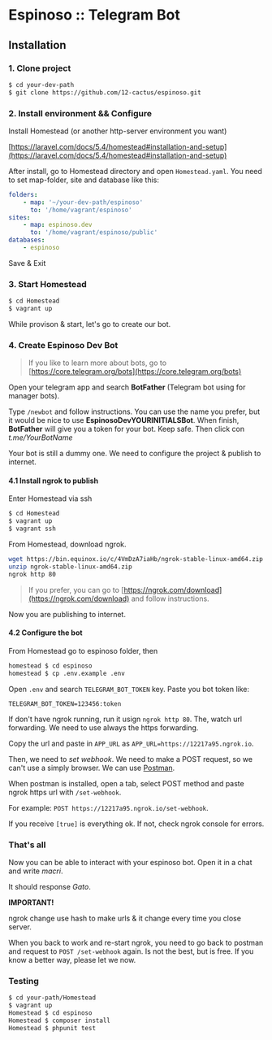 # Espinoso :: Telegram Bot

## Installation

### 1. Clone project

```bash
$ cd your-dev-path
$ git clone https://github.com/12-cactus/espinoso.git
```

### 2. Install environment && Configure

Install Homestead (or another http-server environment you want)

[https://laravel.com/docs/5.4/homestead#installation-and-setup](https://laravel.com/docs/5.4/homestead#installation-and-setup)

After install, go to Homestead directory and open `Homestead.yaml`.
You need to set map-folder, site and database like this:

```yaml
folders:
    - map: '~/your-dev-path/espinoso'
      to: '/home/vagrant/espinoso'
sites:
    - map: espinoso.dev
      to: '/home/vagrant/espinoso/public'
databases:
    - espinoso
```

Save & Exit

### 3. Start Homestead

```bash
$ cd Homestead
$ vagrant up
```

While provison & start, let's go to create our bot.

### 4. Create Espinoso Dev Bot

> If you like to learn more about bots, go to [https://core.telegram.org/bots](https://core.telegram.org/bots)

Open your telegram app and search **BotFather** (Telegram bot using for manager bots).

Type `/newbot` and follow instructions. You can use the name you prefer, but
it would be nice to use **EspinosoDevYOURINITIALSBot**.
When finish, **BotFather** will give you a token for your bot. Keep safe.
Then click con _t.me/YourBotName_

Your bot is still a dummy one. We need to configure the project & publish to internet.

#### 4.1 Install ngrok to publish

Enter Homestead via ssh

```bash
$ cd Homestead
$ vagrant up
$ vagrant ssh
```

From Homestead, download ngrok.

```bash
wget https://bin.equinox.io/c/4VmDzA7iaHb/ngrok-stable-linux-amd64.zip
unzip ngrok-stable-linux-amd64.zip
ngrok http 80
```

> If you prefer, you can go to [https://ngrok.com/download](https://ngrok.com/download)
> and follow instructions.

Now you are publishing to internet.

#### 4.2 Configure the bot

From Homestead go to espinoso folder, then
 
```bash
homestead $ cd espinoso
homestead $ cp .env.example .env
```

Open `.env` and search `TELEGRAM_BOT_TOKEN` key. Paste you bot token like:

```
TELEGRAM_BOT_TOKEN=123456:token
```

If don't have ngrok running, run it usign `ngrok http 80`. The, watch url forwarding.
We need to use always the https forwarding.

Copy the url and paste in `APP_URL` as `APP_URL=https://12217a95.ngrok.io`.

Then, we need to _set webhook_. We need to make a POST request, so we can't use a simply browser.
We can use [Postman](https://chrome.google.com/webstore/detail/postman/fhbjgbiflinjbdggehcddcbncdddomop).

When postman is installed, open a tab, select POST method and paste ngrok https url with `/set-webhook`.

For example: `POST https://12217a95.ngrok.io/set-webhook`.

If you receive `[true]` is everything ok. If not, check ngrok console for errors.

### That's all

Now you can be able to interact with your espinoso bot. Open it in a chat and write _macri_.

It should response _Gato_.

**IMPORTANT!**

ngrok change use hash to make urls & it change every time you close server.

When you back to work and re-start ngrok, you need to go back to postman and 
request to `POST /set-webhook` again. Is not the best, but is free. If you know
a better way, please let we now.

### Testing

```bash
$ cd your-path/Homestead
$ vagrant up
Homestead $ cd espinoso
Homestead $ composer install
Homestead $ phpunit test
```